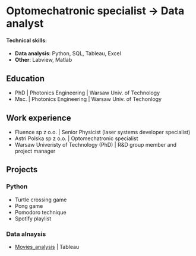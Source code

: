 # Optomechatronic specialist &rarr; Data analyst

#### Technical skills: 
- **Data analysis**: Python, SQL, Tableau, Excel
- **Other**: Labview, Matlab

## Education
- PhD | Photonics Engineering | Warsaw Univ. of Technology
- Msc. | Photonics Engineering | Warsaw Univ. of Techonlogy

## Work experience
- Fluence sp z o.o. | Senior Physicist (laser systems developer specialist)
- Astri Polska sp z o.o. | Optomechatronic specialist
- Warsaw Univeristy of Technology (PhD) | R&D group member and project manager

## Projects
### Python
- Turtle crossing game
- Pong game
- Pomodoro technique
- Spotify playlist
### Data alnaysis
- [Movies_analysis](https://public.tableau.com/app/profile/grzegorz.finke/viz/Movies_analisis/Moviesanalysis?publish=yes) | Tableau
